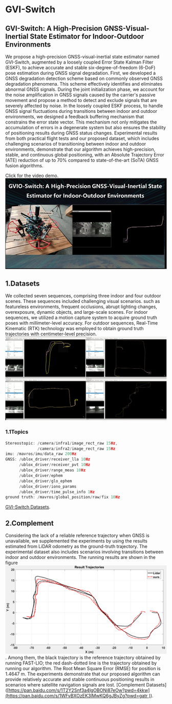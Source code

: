 # GVI-Switch
## GVI-Switch: A High-Precision GNSS-Visual-Inertial State Estimator for Indoor-Outdoor Environments
We propose a high-precision GNSS-visual-inertial state estimator named GVI-Switch, augmented by a loosely coupled Error State Kalman Filter (ESKF), to achieve accurate and stable six-degree-of-freedom (6-DoF) pose estimation during GNSS signal degradation. First, we developed a GNSS degradation detection scheme based on commonly observed GNSS degradation phenomena. This scheme effectively identifies and eliminates abnormal GNSS signals. During the joint initialization phase, we account for the noise amplification in GNSS signals caused by the carrier's passive movement and propose a method to detect and exclude signals that are severely affected by noise. In the loosely coupled ESKF process, to handle GNSS signal fluctuations during transitions between indoor and outdoor environments, we designed a feedback buffering mechanism that constrains the error state vector. This mechanism not only mitigates the accumulation of errors in a degenerate system but also ensures the stability of positioning results during GNSS status changes. Experimental results from both practical flight tests and our proposed dataset, which includes challenging scenarios of transitioning between indoor and outdoor environments, demonstrate that our algorithm achieves high-precision, stable, and continuous global positioning, with an Absolute Trajectory Error (ATE) reduction of up to 70\% compared to state-of-the-art (SoTA) GNSS fusion algorithms.

Click for the video demo.
[![London Bridge is coming down](img/newcover.jpg "video")]((https://youtu.be/kl__fbxK6TY))
## 1.Datasets
We collected seven sequences, comprising three indoor and four outdoor scenes. These sequences included challenging visual scenarios. such as featureless environments, frequent occlusions, abrupt lighting changes, overexposure, dynamic objects, and large-scale scenes. For indoor sequences, we utilized a motion capture system to acquire ground truth poses with millimeter-level accuracy. For outdoor sequences, Real-Time Kinematic (RTK) technology was employed to obtain ground truth trajectories with centimeter-level precision.
![London Bridge is coming down](img/Datasets.png "sequence_Datasets")
### 1.1Topics
```cpp
Stereostopic: /camera/infra1/image_rect_raw 15Hz,
              /camera/infra2/image_rect_raw 15Hz
imu: /mavros/imu/data_raw 200Hz
GNSS: /ublox_driver/receiver_lla 10Hz
      /ublox_driver/receiver_pvt 10Hz
      /ublox_driver/range_meas 10Hz
      /ublox_driver/ephem
      /ublox_driver/glo_ephem
      /ublox_driver/iono_params
      /ublox_driver/time_pulse_info 1Hz
ground truth: /mavros/global_position/raw/fix 10Hz
```
[GVI-Switch Datasets](https://pan.baidu.com/s/1T2Y2Snf3a4lgOBONi87eOw?pwd=4kkw).
## 2.Complement
Considering the lack of a reliable reference trajectory when GNSS is unavailable, we supplemented the experiments by using the results estimated from LiDAR odometry as the ground-truth trajectory. The experimental dataset also includes scenarios involving transitions between indoor and outdoor environments. The running results are shown in the figure ![London Bridge is coming down](img/gnsslivo.png "Result Trajectories") . Among them, the black trajectory is the reference trajectory obtained by running FAST-LIO; the red dash-dotted line is the trajectory obtained by running our algorithm. The Root Mean Square Error (RMSE) for position is 1.4647 m. The experiments demonstrate that our proposed algorithm can provide relatively accurate and stable continuous positioning results in scenarios where satellite navigation signals are lost. [Complement Datasets]([[https://pan.baidu.com/s/1T2Y2Snf3a4lgOBONi87eOw?pwd=4kkw](https://pan.baidu.com/s/1WFvBXOzEK3lMwKQ6gJByZg?pwd=gatr )](https://pan.baidu.com/s/1WFvBXOzEK3lMwKQ6gJByZg?pwd=gatr )).
